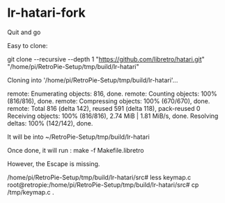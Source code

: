 # lr-hatari-fork
Quit and go



Easy to clone:


git clone --recursive --depth 1 "https://github.com/libretro/hatari.git" "/home/pi/RetroPie-Setup/tmp/build/lr-hatari"

Cloning into '/home/pi/RetroPie-Setup/tmp/build/lr-hatari'...

remote: Enumerating objects: 816, done.
remote: Counting objects: 100% (816/816), done.
remote: Compressing objects: 100% (670/670), done.
remote: Total 816 (delta 142), reused 591 (delta 118), pack-reused 0
Receiving objects: 100% (816/816), 2.74 MiB | 1.81 MiB/s, done.
Resolving deltas: 100% (142/142), done.

It will be into  ~/RetroPie-Setup/tmp/build/lr-hatari 

Once done, it will run : make -f Makefile.libretro 

However, the Escape is missing. 

/home/pi/RetroPie-Setup/tmp/build/lr-hatari/src# less keymap.c 
root@retropie:/home/pi/RetroPie-Setup/tmp/build/lr-hatari/src# cp /tmp/keymap.c  . 




